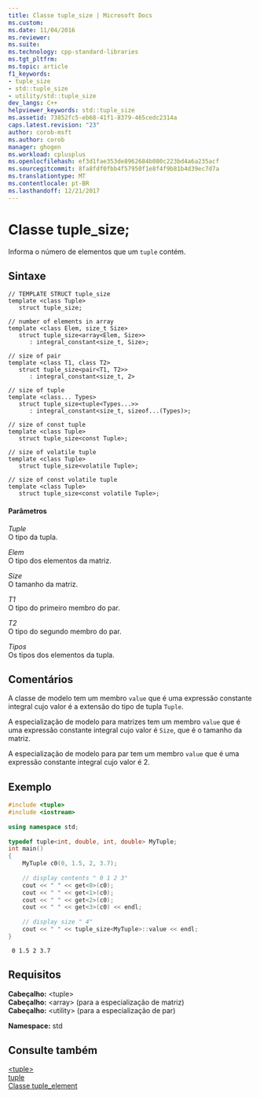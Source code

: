 ```yaml
---
title: Classe tuple_size | Microsoft Docs
ms.custom: 
ms.date: 11/04/2016
ms.reviewer: 
ms.suite: 
ms.technology: cpp-standard-libraries
ms.tgt_pltfrm: 
ms.topic: article
f1_keywords:
- tuple_size
- std::tuple_size
- utility/std::tuple_size
dev_langs: C++
helpviewer_keywords: std::tuple_size
ms.assetid: 73852fc5-eb68-41f1-8379-465cedc2314a
caps.latest.revision: "23"
author: corob-msft
ms.author: corob
manager: ghogen
ms.workload: cplusplus
ms.openlocfilehash: ef3d1fae353de8962684b080c223bd4a6a235acf
ms.sourcegitcommit: 8fa8fdf0fbb4f57950f1e8f4f9b81b4d39ec7d7a
ms.translationtype: MT
ms.contentlocale: pt-BR
ms.lasthandoff: 12/21/2017
---
```

# <a name="tuplesize-class"></a>Classe tuple_size;
Informa o número de elementos que um `tuple` contém.  
  
## <a name="syntax"></a>Sintaxe  
  
```  
// TEMPLATE STRUCT tuple_size  
template <class Tuple>  
   struct tuple_size;  
  
// number of elements in array  
template <class Elem, size_t Size>  
   struct tuple_size<array<Elem, Size>>  
      : integral_constant<size_t, Size>; 
  
// size of pair
template <class T1, class T2>
   struct tuple_size<pair<T1, T2>> 
      : integral_constant<size_t, 2>

// size of tuple  
template <class... Types>  
   struct tuple_size<tuple<Types...>>  
      : integral_constant<size_t, sizeof...(Types)>;  
  
// size of const tuple  
template <class Tuple>  
   struct tuple_size<const Tuple>;  
  
// size of volatile tuple  
template <class Tuple>  
   struct tuple_size<volatile Tuple>;  
  
// size of const volatile tuple  
template <class Tuple>  
   struct tuple_size<const volatile Tuple>;   
```  
  
#### <a name="parameters"></a>Parâmetros  
*Tuple*  
O tipo da tupla. 
  
*Elem*  
O tipo dos elementos da matriz. 
  
*Size*  
O tamanho da matriz. 
  
*T1*  
O tipo do primeiro membro do par. 
  
*T2*  
O tipo do segundo membro do par. 
  
*Tipos*  
Os tipos dos elementos da tupla. 
  
  
## <a name="remarks"></a>Comentários  
A classe de modelo tem um membro `value` que é uma expressão constante integral cujo valor é a extensão do tipo de tupla `Tuple`.  
  
A especialização de modelo para matrizes tem um membro `value` que é uma expressão constante integral cujo valor é `Size`, que é o tamanho da matriz.  
  
A especialização de modelo para par tem um membro `value` que é uma expressão constante integral cujo valor é 2.  
  
## <a name="example"></a>Exemplo  
  
```cpp  
#include <tuple>   
#include <iostream>  
  
using namespace std;  
  
typedef tuple<int, double, int, double> MyTuple;  
int main()  
{  
    MyTuple c0(0, 1.5, 2, 3.7);  
  
    // display contents " 0 1 2 3"   
    cout << " " << get<0>(c0);  
    cout << " " << get<1>(c0);  
    cout << " " << get<2>(c0);  
    cout << " " << get<3>(c0) << endl;  
  
    // display size " 4"   
    cout << " " << tuple_size<MyTuple>::value << endl;  
}  
```  
  
```Output  
 0 1.5 2 3.7  
```  
  
## <a name="requirements"></a>Requisitos  
 **Cabeçalho:** \<tuple>  
 **Cabeçalho:** \<array> (para a especialização de matriz)  
 **Cabeçalho:** \<utility> (para a especialização de par)  
  
 **Namespace:** std  
  
## <a name="see-also"></a>Consulte também  
 [\<tuple>](../standard-library/tuple.md)   
 [tuple](../standard-library/tuple-class.md)  
 [Classe tuple_element](../standard-library/tuple-element-class-tuple.md)
